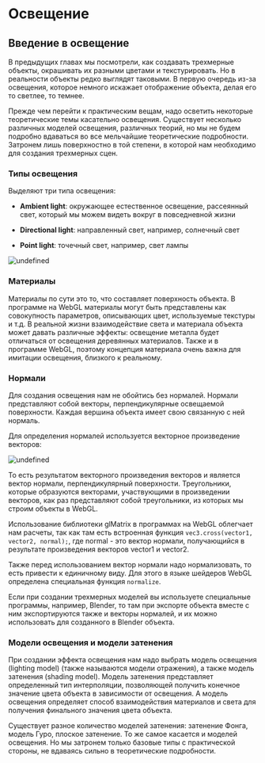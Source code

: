 # Освещение

## Введение в освещение

В предыдущих главах мы посмотрели, как создавать трехмерные объекты, окрашивать их разными цветами и текстурировать. Но в реальности объекты редко выглядят 
таковыми. В первую очередь из-за освещения, которое немного искажает отображение объекта, делая его то светлее, то темнее.

Прежде чем перейти к практическим вещам, надо осветить некоторые теоретические темы касательно освещения. Существует несколько различных моделей освещения, 
различных теорий, но мы не будем подробно вдаваться во все мельчайшие теоретические подробности. Затронем лишь поверхностно в той степени, в которой 
нам необходимо для создания трехмерных сцен.

### Типы освещения

Выделяют три типа освещения:

- **Ambient light**: окружающее естественное освещение, рассеянный свет, который мы можем видеть вокруг в повседневной жизни

- **Directional light**: направленный свет, например, солнечный свет

- **Point light**: точечный свет, например, свет лампы

![undefined](https://metanit.com/web/webgl/pics/8.1.png)

### Материалы

Материалы по сути это то, что составляет поверхность объекта. В программе на WebGL материалы могут быть представлены как совокупность параметров, 
описывающих цвет, используемые текстуры и т.д. В реальной жизни взаимодействие света и материала объекта может давать различные эффекты: 
освещение металла будет отличаться от освещения деревянных материалов. Также и в программе WebGL, поэтому концепция материала очень важна для имитации 
освещения, близкого к реальному.

### Нормали

Для создания освещения нам не обойтись без нормалей. Нормали представляют собой векторы, перпендикулярные освещаемой поверхности. Каждая вершина 
объекта имеет свою связанную с ней нормаль.

Для определения нормалей используется векторное произведение векторов:

![undefined](https://metanit.com/web/webgl/pics/8.2.png)

То есть результатом векторного произведения векторов и является вектор нормали, перпендикулярный поверхности. Треугольники, которые образуются 
векторами, участвующими в произведении векторов, как раз представляют собой треугольники, из которых мы строим объекты в WebGL.

Использование библиотеки glMatrix в программах на WebGL облегчает нам расчеты, так как там есть встроенная функция `vec3.cross(vector1, vector2, normal);`, 
где normal - это вектор нормали, получающийся в результате произведения векторов vector1 и vector2.

Также перед использованием вектор нормали надо нормализовать, то есть привести к единичному виду. Для этого в языке шейдеров WebGL 
определена специальная функция `normalize`.

Если при создании трехмерных моделей вы используете специальные программы, например, Blender, то там при экспорте объекта вместе с ним экспортируются 
также и векторы нормалей, и их можно использовать для созданного в Blender объекта.

### Модели освещения и модели затенения

При создании эффекта освещения нам надо выбрать модель освещения (lighting model) (также называются модели отражения), а также модель затенения (shading model). Модель затенения 
представляет определенный тип интерполяции, позволяющей получить конечное значение цвета объекта в зависимости от освещения. А модель освещения 
определяет способ взаимодействия материалов и света для получения финального значения цвета объекта.

Существует разное количество моделей затенения: затенение Фонга, модель Гуро, плоское затенение. То же самое касается и моделей освещения. 
Но мы затронем только базовые типы с практической стороны, не вдаваясь сильно в теоретические подробности.

